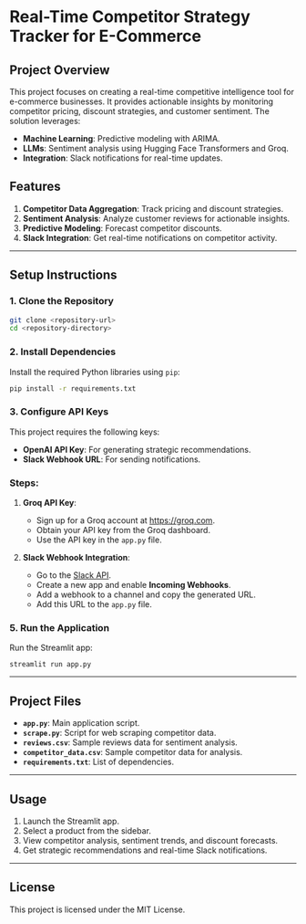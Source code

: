 # Real-Time Competitor Strategy Tracker for E-Commerce

## Project Overview
This project focuses on creating a real-time competitive intelligence tool for e-commerce businesses. It provides actionable insights by monitoring competitor pricing, discount strategies, and customer sentiment. The solution leverages:
- **Machine Learning**: Predictive modeling with ARIMA.
- **LLMs**: Sentiment analysis using Hugging Face Transformers and Groq.
- **Integration**: Slack notifications for real-time updates.

## Features
1. **Competitor Data Aggregation**: Track pricing and discount strategies.
2. **Sentiment Analysis**: Analyze customer reviews for actionable insights.
3. **Predictive Modeling**: Forecast competitor discounts.
4. **Slack Integration**: Get real-time notifications on competitor activity.

---

## Setup Instructions

### 1. Clone the Repository
```bash
git clone <repository-url>
cd <repository-directory>
```

### 2. Install Dependencies
Install the required Python libraries using `pip`:
```bash
pip install -r requirements.txt
```

### 3. Configure API Keys
This project requires the following keys:
- **OpenAI API Key**: For generating strategic recommendations.
- **Slack Webhook URL**: For sending notifications.

### Steps:
1. **Groq API Key**:
   - Sign up for a Groq account at https://groq.com.
   - Obtain your API key from the Groq dashboard.
   - Use the API key in the `app.py` file.

2. **Slack Webhook Integration**:
   - Go to the [Slack API](https://api.slack.com/apps).
   - Create a new app and enable **Incoming Webhooks**.
   - Add a webhook to a channel and copy the generated URL.
   - Add this URL to the `app.py` file.


### 5. Run the Application
Run the Streamlit app:
```
streamlit run app.py
```

---

## Project Files
- **`app.py`**: Main application script.
- **`scrape.py`**: Script for web scraping competitor data.
- **`reviews.csv`**: Sample reviews data for sentiment analysis.
- **`competitor_data.csv`**: Sample competitor data for analysis.
- **`requirements.txt`**: List of dependencies.

---

## Usage
1. Launch the Streamlit app.
2. Select a product from the sidebar.
3. View competitor analysis, sentiment trends, and discount forecasts.
4. Get strategic recommendations and real-time Slack notifications.

---

## License
This project is licensed under the MIT License.
